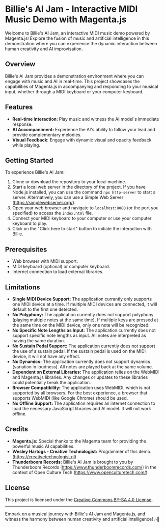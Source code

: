# Billie's AI Jam - Interactive MIDI Music Demo with Magenta.js

Welcome to Billie's AI Jam, an interactive MIDI music demo powered by Magenta.js! Explore the fusion of music and artificial intelligence in this demonstration where you can experience the dynamic interaction between human creativity and AI improvisation.

## Overview

Billie's AI Jam provides a demonstration environment where you can engage with music and AI in real-time. This project showcases the capabilities of Magenta.js in accompanying and responding to your musical input, whether through a MIDI keyboard or your computer keyboard.

## Features

- **Real-time Interaction:** Play music and witness the AI model's immediate response.
- **AI Accompaniment:** Experience the AI's ability to follow your lead and provide complementary melodies.
- **Visual Feedback:** Engage with dynamic visual and opacity feedback while playing.

## Getting Started

To experience Billie's AI Jam:

1. Clone or download the repository to your local machine.
2. Start a local web server in the directory of the project. If you have Node.js installed, you can use the command ```npx http-server``` to start a server. Alternatively, you can use a Simple Web Server (https://simplewebserver.org/).
3. Open your web browser and navigate to `localhost:8080` (or the port you specified) to access the `index.html` file.
4. Connect your MIDI keyboard to your computer or use your computer keyboard to play.
5. Click on the "Click here to start" button to initiate the interaction with Billie.

## Prerequisites

- Web browser with MIDI support.
- MIDI keyboard (optional) or computer keyboard.
- Internet connection to load external libraries.

## Limitations

- **Single MIDI Device Support:** The application currently only supports one MIDI device at a time. If multiple MIDI devices are connected, it will default to the first one detected.
- **No Polyphony:** The application currently does not support polyphony (playing multiple notes at the same time). If multiple keys are pressed at the same time on the MIDI device, only one note will be recognized.
- **No Specific Note Lengths as Input:** The application currently does not support specific note lengths as input. All notes are interpreted as having the same duration.
- **No Sustain Pedal Support:** The application currently does not support the use of a sustain pedal. If the sustain pedal is used on the MIDI device, it will not have any effect.
- **No Dynamics:** The application currently does not support dynamics (variation in loudness). All notes are played back at the same volume.
- **Dependent on External Libraries:** The application relies on the WebMIDI and Magenta.js libraries. Any changes or updates to these libraries could potentially break the application.
- **Browser Compatibility:** The application uses WebMIDI, which is not supported by all browsers. For the best experience, a browser that supports WebMIDI (like Google Chrome) should be used.
- **No Offline Support:** The application requires an internet connection to load the necessary JavaScript libraries and AI model. It will not work offline.

## Credits

- **Magenta.js:** Special thanks to the Magenta team for providing the powerful music AI capabilities.
- **Wesley Hartogs - Creative Technologist:** Programmer of this demo. (https://creativetechnologist.nl)
- **Thunderboom Records:** Billie's AI Jam is brought to you by Thunderboom Records (https://www.thunderboomrecords.com/) in the context of Open Culture Tech (https://www.openculturetech.com/)

## License

This project is licensed under the [Creative Commons BY-SA 4.0 License](https://creativecommons.org/licenses/by-sa/4.0/).

---

Embark on a musical journey with Billie's AI Jam and Magenta.js, and witness the harmony between human creativity and artificial intelligence! 🎶🤖
